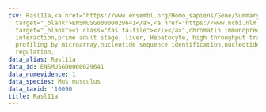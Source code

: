 ```yaml
---
csv: Rasl11a,<a href="https://www.ensembl.org/Homo_sapiens/Gene/Summary?db=core;g=ENSMUSG00000029641"
  target="_blank">ENSMUSG00000029641</a>,<a href="https://www.ncbi.nlm.nih.gov/pubmed/23834426"
  target="_blank"><i class="fas fa-file"></i></a>",chromatin immunoprecipitation assay,direct
  interaction,prime adult stage, liver, Hepatocyte, high throughput transcription
  profiling by microarray,nucleotide sequence identification,nucleotide sequence identification,transcriptional
  regulation,
data_alias: Rasl11a
data_id: ENSMUSG00000029641
data_numevidence: 1
data_species: Mus musculus
data_taxid: '10090'
title: Rasl11a
---
```

